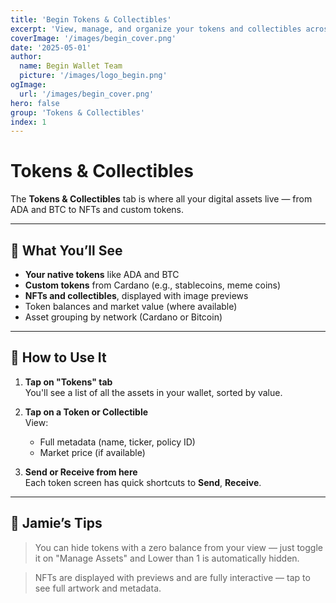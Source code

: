 ```yaml
---
title: 'Begin Tokens & Collectibles'
excerpt: 'View, manage, and organize your tokens and collectibles across Cardano and Bitcoin.'
coverImage: '/images/begin_cover.png'
date: '2025-05-01'
author:
  name: Begin Wallet Team
  picture: '/images/logo_begin.png'
ogImage:
  url: '/images/begin_cover.png'
hero: false
group: 'Tokens & Collectibles'
index: 1
---
```


# Tokens & Collectibles

The **Tokens & Collectibles** tab is where all your digital assets live — from ADA and BTC to NFTs and custom tokens.

---

## 💼 What You’ll See

- **Your native tokens** like ADA and BTC  
- **Custom tokens** from Cardano (e.g., stablecoins, meme coins)  
- **NFTs and collectibles**, displayed with image previews  
- Token balances and market value (where available)  
- Asset grouping by network (Cardano or Bitcoin)

---

## 👣 How to Use It

1. **Tap on "Tokens" tab**  
   You'll see a list of all the assets in your wallet, sorted by value.

2. **Tap on a Token or Collectible**  
   View:
   - Full metadata (name, ticker, policy ID)
   - Market price (if available)
   <!-- - Transaction history related to the asset -->

<!-- 3. **Organize by Category**  
   Filter your view by:
   - All assets  
   - Fungible tokens  
   - NFTs and collectibles  
   - Network (Cardano / Bitcoin) -->

3. **Send or Receive from here**  
   Each token screen has quick shortcuts to **Send**, **Receive**.

---

## 🧠 Jamie’s Tips

> You can hide tokens with a zero balance from your view — just toggle it on  "Manage Assets" and Lower than 1 is automatically hidden.

> NFTs are displayed with previews and are fully interactive — tap to see full artwork and metadata.

